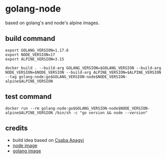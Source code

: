 # golang-node
based on golang's and node's alpine images.

## build command
```shell
export GOLANG_VERSION=1.17.6
export NODE_VERSION=17
export ALPINE_VERSION=3.15

docker build . --build-arg GOLANG_VERSION=$GOLANG_VERSION --build-arg NODE_VERSION=$NODE_VERSION --build-arg ALPINE_VERSION=$ALPINE_VERSION --tag golang-node:go$GOLANG_VERSION-node$NODE_VERSION-alpine$ALPINE_VERSION
```

## test command
```shell
docker run --rm golang-node:go$GOLANG_VERSION-node$NODE_VERSION-alpine$ALPINE_VERSION /bin/sh -c "go version && node --version"
```

## credits
- build idea based on  [Csaba Apagyi](https://github.com/thisismydesign/ruby-node-alpine)
- [node image](https://hub.docker.com/_/node)
- [golang image](https://hub.docker.com/_/golang)